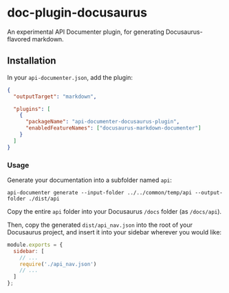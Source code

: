 # doc-plugin-docusaurus

An experimental API Documenter plugin, for generating Docusaurus-flavored markdown.

## Installation

In your `api-documenter.json`, add the plugin:

```json
{
  "outputTarget": "markdown",

  "plugins": [
    {
      "packageName": "api-documenter-docusaurus-plugin",
      "enabledFeatureNames": ["docusaurus-markdown-documenter"]
    }
  ]
}
```

### Usage

Generate your documentation into a subfolder named `api`:

```console
api-documenter generate --input-folder ../../common/temp/api --output-folder ./dist/api
```

Copy the entire `api` folder into your Docusaurus `/docs` folder (as `/docs/api`).

Then, copy the generated `dist/api_nav.json` into the root of your Docusaurus project, and insert it into your sidebar wherever you would like:

```js
module.exports = {
  sidebar: [
    // ...
    require('./api_nav.json')
    // ...
  ]
};
```
